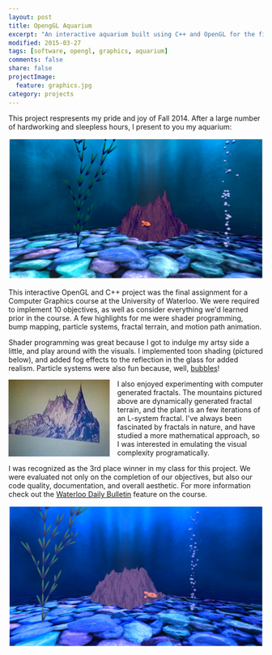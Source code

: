 ```yaml
---
layout: post
title: OpengGL Aquarium
excerpt: "An interactive aquarium built using C++ and OpenGL for the final project of my Computer Graphics course."
modified: 2015-03-27
tags: [software, opengl, graphics, aquarium]
comments: false
share: false
projectImage:
  feature: graphics.jpg
category: projects
---
```


This project respresents my pride and joy of Fall 2014. After a large number of hardworking and sleepless hours, I present to you my aquarium:

![Graphics Aquarium](/images/graphics.jpg "Aquarium")

This interactive OpenGL and C++ project was the final assignment for a Computer Graphics course at the University of Waterloo. We were required to implement 10 objectives, as well as consider everything we'd learned prior in the course. A few highlights for me were shader programming, bump mapping, particle systems, fractal terrain, and motion path animation.

Shader programming was great because I got to indulge my artsy side a little, and play around with the visuals. I implemented toon shading (pictured below), and added fog effects to the reflection in the glass for added realism. Particle systems were also fun because, well, <a href="http://media.giphy.com/media/LmY8STYyvCtiM/giphy.gif" target="_blank">bubbles</a>! 

<img src="/images/graphics_fractals.gif" alt="Terrain" style="float:left; width: 200px; padding-right:15px;">
I also enjoyed  experimenting with computer generated fractals. The mountains pictured above are dynamically generated fractal terrain, and the plant is an few iterations of an L-system fractal. I've always been fascinated by fractals in nature, and have studied a more mathematical approach, so I was interested in emulating the visual complexity programatically.


I was recognized as the 3rd place winner in my class for this project. We were evaluated not only on the completion of our objectives, but also our code quality, documentation, and overall aesthetic. For more information check out the <a href="http://www.bulletin.uwaterloo.ca/2015/jan/09fr.html" target="_blank">Waterloo Daily Bulletin</a> feature on the course.

![Graphics Aquarium](/images/graphics_toon.jpg "Aquarium")